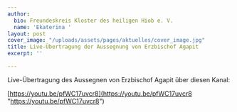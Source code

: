 ```yaml
---
author:
  bio: Freundeskreis Kloster des heiligen Hiob e. V.
  name: 'Ekaterina '
layout: post
cover_image: "/uploads/assets/pages/aktuelles/cover_image.jpg"
title: Live-Übertragung der Aussegnung von Erzbischof Agapit
excerpt: ''

---
```

Live-Übertragung des Aussegnen von Erzbischof Agapit über diesen Kanal: 

[https://youtu.be/pfWC17uvcr8](https://youtu.be/pfWC17uvcr8 "https://youtu.be/pfWC17uvcr8")